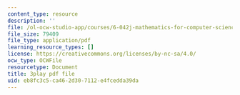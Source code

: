 ```yaml
---
content_type: resource
description: ''
file: /ol-ocw-studio-app/courses/6-042j-mathematics-for-computer-science-fall-2010/eb8fc3c5ca462d307112e4fcedda39da_TWBB-JlmYUc.pdf
file_size: 79409
file_type: application/pdf
learning_resource_types: []
license: https://creativecommons.org/licenses/by-nc-sa/4.0/
ocw_type: OCWFile
resourcetype: Document
title: 3play pdf file
uid: eb8fc3c5-ca46-2d30-7112-e4fcedda39da
---
```


